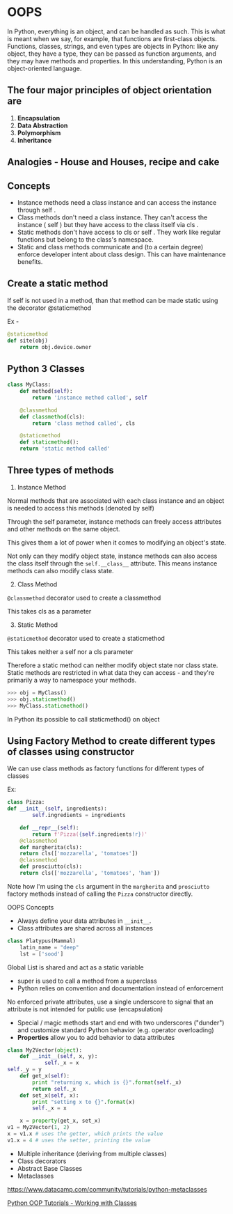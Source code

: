 # OOPS

In Python, everything is an object, and can be handled as such. This is what is meant when we say, for example, that functions are first-class objects. Functions, classes, strings, and even types are objects in Python: like any object, they have a type, they can be passed as function arguments, and they may have methods and properties. In this understanding, Python is an object-oriented language.

## The four major principles of object orientation are

1. **Encapsulation**
2. **Data Abstraction**
3. **Polymorphism**
4. **Inheritance**

## Analogies - House and Houses, recipe and cake

## Concepts

- Instance methods need a class instance and can access the instance through self .
- Class methods don't need a class instance. They can't access the instance ( self ) but they have access to the class itself via cls .
- Static methods don't have access to cls or self . They work like regular functions but belong to the class's namespace.
- Static and class methods communicate and (to a certain degree) enforce developer intent about class design. This can have maintenance benefits.

## Create a static method

If self is not used in a method, than that method can be made static using the decorator @staticmethod

Ex -

```python
@staticmethod
def site(obj)
    return obj.device.owner
```

## Python 3 Classes

```python
class MyClass:
    def method(self):
        return 'instance method called', self

    @classmethod
    def classmethod(cls):
        return 'class method called', cls

    @staticmethod
    def staticmethod():
    return 'static method called'
```

## Three types of methods

1. Instance Method

Normal methods that are associated with each class instance and an object is needed to access this methods (denoted by self)

Through the self parameter, instance methods can freely access attributes and other methods on the same object.

This gives them a lot of power when it comes to modifying an object's state.

Not only can they modify object state, instance methods can also access the class itself through the `self.__class__` attribute. This means instance methods can also modify class state.

2. Class Method

`@classmethod` decorator used to create a classmethod

This takes cls as a parameter

3. Static Method

`@staticmethod` decorator used to create a staticmethod

This takes neither a self nor a cls parameter

Therefore a static method can neither modify object state nor class state. Static methods are restricted in what data they can access - and they're primarily a way to namespace your methods.

```python
>>> obj = MyClass()
>>> obj.staticmethod()
>>> MyClass.staticmethod()
```

In Python its possible to call staticmethod() on object

## Using Factory Method to create different types of classes using constructor

We can use class methods as factory functions for different types of classes

Ex:

```python
class Pizza:
def __init__(self, ingredients):
        self.ingredients = ingredients

    def __repr__(self):
        return f'Pizza({self.ingredients!r})'
    @classmethod
    def margherita(cls):
    return cls(['mozzarella', 'tomatoes'])
    @classmethod
    def prosciutto(cls):
    return cls(['mozzarella', 'tomatoes', 'ham'])
```

Note how I'm using the `cls` argument in the `margherita` and `prosciutto` factory methods instead of calling the `Pizza` constructor directly.

OOPS Concepts

- Always define your data attributes in `__init__`.
- Class attributes are shared across all instances

```python
class Platypus(Mammal)
    latin_name = "deep"
    lst = ['sood']
```

Global List is shared and act as a static variable

- super is used to call a method from a superclass
- Python relies on convention and documentation instead of enforcement

No enforced private attributes, use a single underscore to signal that an attribute is not intended for public use (encapsulation)

- Special / magic methods start and end with two underscores ("dunder") and customize standard Python behavior (e.g. operator overloading)
- **Properties** allow you to add behavior to data attributes

```python
class My2Vector(object):
    def __init__(self, x, y):
            self._x = x
self._y = y
    def get_x(self):
        print "returning x, which is {}".format(self._x)
        return self._x
    def set_x(self, x):
        print "setting x to {}".format(x)
        self._x = x

    x = property(get_x, set_x)
v1 = My2Vector(1, 2)
x = v1.x # uses the getter, which prints the value
v1.x = 4 # uses the setter, printing the value
```

- Multiple inheritance (deriving from multiple classes)
- Class decorators
- Abstract Base Classes
- Metaclasses

<https://www.datacamp.com/community/tutorials/python-metaclasses>

[Python OOP Tutorials - Working with Classes](https://www.youtube.com/playlist?list=PL-osiE80TeTsqhIuOqKhwlXsIBIdSeYtc)
